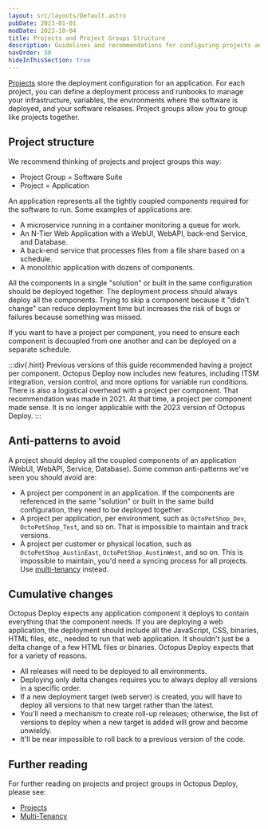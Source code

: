 ```yaml
---
layout: src/layouts/Default.astro
pubDate: 2023-01-01
modDate: 2023-10-04
title: Projects and Project Groups Structure
description: Guidelines and recommendations for configuring projects and project groups in Octopus Deploy.
navOrder: 50
hideInThisSection: true
---
```


[Projects](/docs/projects) store the deployment configuration for an application.  For each project, you can define a deployment process and runbooks to manage your infrastructure, variables, the environments where the software is deployed, and your software releases.  Project groups allow you to group like projects together.  

## Project structure

We recommend thinking of projects and project groups this way:

- Project Group = Software Suite
- Project = Application

An application represents all the tightly coupled components required for the software to run.  Some examples of applications are:

- A microservice running in a container monitoring a queue for work.
- An N-Tier Web Application with a WebUI, WebAPI, back-end Service, and Database.
- A back-end service that processes files from a file share based on a schedule.
- A monolithic application with dozens of components.

All the components in a single "solution" or built in the same configuration should be deployed together.  The deployment process should always deploy all the components.  Trying to skip a component because it "didn't change" can reduce deployment time but increases the risk of bugs or failures because something was missed.  

If you want to have a project per component, you need to ensure each component is decoupled from one another and can be deployed on a separate schedule.  

:::div{.hint}
Previous versions of this guide recommended having a project per component.  Octopus Deploy now includes new features, including ITSM integration, version control, and more options for variable run conditions.  There is also a logistical overhead with a project per component.  That recommendation was made in 2021.  At that time, a project per component made sense.  It is no longer applicable with the 2023 version of Octopus Deploy.
:::

## Anti-patterns to avoid

A project should deploy all the coupled components of an application (WebUI, WebAPI, Service, Database).  Some common anti-patterns we've seen you should avoid are:

- A project per component in an application.  If the components are referenced in the same "solution" or built in the same build configuration, they need to be deployed together.
- A project per application, per environment, such as `OctoPetShop_Dev`, `OctoPetShop_Test`, and so on.  That is impossible to maintain and track versions.
- A project per customer or physical location, such as `OctoPetShop_AustinEast`, `OctoPetShop_AustinWest`, and so on.  This is impossible to maintain, you'd need a syncing process for all projects.  Use [multi-tenancy](/docs/tenants) instead.

## Cumulative changes

Octopus Deploy expects any application component it deploys to contain everything that the component needs.  If you are deploying a web application, the deployment should include all the JavaScript, CSS, binaries, HTML files, etc., needed to run that web application.  It shouldn't just be a delta change of a few HTML files or binaries.  Octopus Deploy expects that for a variety of reasons.

- All releases will need to be deployed to all environments.  
- Deploying only delta changes requires you to always deploy all versions in a specific order.  
- If a new deployment target (web server) is created, you will have to deploy all versions to that new target rather than the latest.
- You'll need a mechanism to create roll-up releases; otherwise, the list of versions to deploy when a new target is added will grow and become unwieldy.
- It'll be near impossible to roll back to a previous version of the code.

## Further reading

For further reading on projects and project groups in Octopus Deploy, please see:

- [Projects](/docs/projects)
- [Multi-Tenancy](/docs/tenants)
